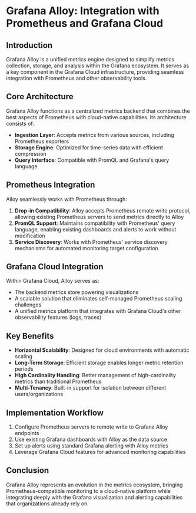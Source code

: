 # Grafana Alloy: Integration with Prometheus and Grafana Cloud

## Introduction
Grafana Alloy is a unified metrics engine designed to simplify metrics collection, storage, and analysis within the Grafana ecosystem. It serves as a key component in the Grafana Cloud infrastructure, providing seamless integration with Prometheus and other observability tools.

## Core Architecture

Grafana Alloy functions as a centralized metrics backend that combines the best aspects of Prometheus with cloud-native capabilities. Its architecture consists of:

- **Ingestion Layer**: Accepts metrics from various sources, including Prometheus exporters
- **Storage Engine**: Optimized for time-series data with efficient compression
- **Query Interface**: Compatible with PromQL and Grafana's query language

## Prometheus Integration

Alloy seamlessly works with Prometheus through:

1. **Drop-in Compatibility**: Alloy accepts Prometheus remote write protocol, allowing existing Prometheus servers to send metrics directly to Alloy
2. **PromQL Support**: Maintains compatibility with Prometheus' query language, enabling existing dashboards and alerts to work without modification
3. **Service Discovery**: Works with Prometheus' service discovery mechanisms for automated monitoring target configuration

## Grafana Cloud Integration

Within Grafana Cloud, Alloy serves as:

- The backend metrics store powering visualizations
- A scalable solution that eliminates self-managed Prometheus scaling challenges
- A unified metrics platform that integrates with Grafana Cloud's other observability features (logs, traces)

## Key Benefits

- **Horizontal Scalability**: Designed for cloud environments with automatic scaling
- **Long-Term Storage**: Efficient storage enables longer metric retention periods
- **High Cardinality Handling**: Better management of high-cardinality metrics than traditional Prometheus
- **Multi-Tenancy**: Built-in support for isolation between different users/organizations

## Implementation Workflow

1. Configure Prometheus servers to remote write to Grafana Alloy endpoints
2. Use existing Grafana dashboards with Alloy as the data source
3. Set up alerts using standard Grafana alerting with Alloy metrics
4. Leverage Grafana Cloud features for advanced monitoring capabilities

## Conclusion

Grafana Alloy represents an evolution in the metrics ecosystem, bringing Prometheus-compatible monitoring to a cloud-native platform while integrating deeply with the Grafana visualization and alerting capabilities that organizations already rely on.
